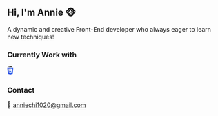 ## Hi, I'm Annie 🐵

A dynamic and creative Front-End developer who always eager to learn new techniques!

### Currently Work with

<img src="./icons/370768.svg" height="20">

### Contact

📨 anniechi1020@gmail.com

